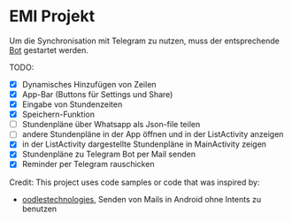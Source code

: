 EMI Projekt
===========

Um die Synchronisation mit Telegram zu nutzen, muss der entsprechende [Bot](https://github.com/nick-lehmann/TUDresdenStundenplanBot) gestartet werden.

TODO:
- [X] Dynamisches Hinzufügen von Zeilen
- [X] App-Bar (Buttons für Settings und Share)
- [X] Eingabe von Stundenzeiten
- [x] Speichern-Funktion
- [ ] Stundenpläne über Whatsapp als Json-file teilen
- [ ] andere Stundenpläne in der App öffnen und in der ListActivity anzeigen
- [x] in der ListActivity dargestellte Stundenpläne in MainActivity zeigen
- [x] Stundenpläne zu Telegram Bot per Mail senden
- [x] Reminder per Telegram rauschicken

Credit:
This project uses code samples or code that was inspired by:
- [oodlestechnologies](http://www.oodlestechnologies.com/blogs/Send-Mail-in-Android-without-Using-Intent), Senden von Mails in Android ohne Intents zu benutzen
